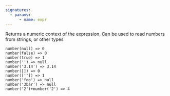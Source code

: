 ```yaml
---
signatures:
  - params:
      - name: expr
---
```


Returns a numeric context of the expression. Can be used to read numbers from
strings, or other types

```scarpet
number(null) => 0
number(false) => 0
number(true) => 1
number('') => null
number('3.14') => 3.14
number([]) => 0
number(['']) => 1
number('foo') => null
number('3bar') => null
number('2')+number('2') => 4
```
